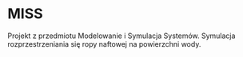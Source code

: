 # MISS
Projekt z przedmiotu Modelowanie i Symulacja Systemów.
Symulacja rozprzestrzeniania się ropy naftowej na powierzchni wody.
